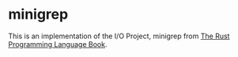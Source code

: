 # minigrep

This is an implementation of the I/O Project, minigrep from [The Rust Programming Language Book](https://doc.rust-lang.org/book/ch12-00-an-io-project.html).
